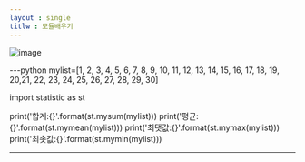 ```yaml
---
layout : single
titlw : 모듈배우기
---
```


![image](https://user-images.githubusercontent.com/80248096/119799824-68e62b80-bf17-11eb-9400-641c135de9a5.png)

---python
mylist=[1, 2, 3, 4, 5, 6, 7, 8, 9, 10, 11, 12, 13, 14, 15, 16, 17, 18, 19, 20,21, 22, 23, 24, 25, 26, 27, 28, 29, 30]

import statistic as st


print('합계:{}'.format(st.mysum(mylist)))
print('평균:{}'.format(st.mymean(mylist)))
print('최댓값:{}'.format(st.mymax(mylist)))
print('최솟값:{}'.format(st.mymin(mylist)))

---
